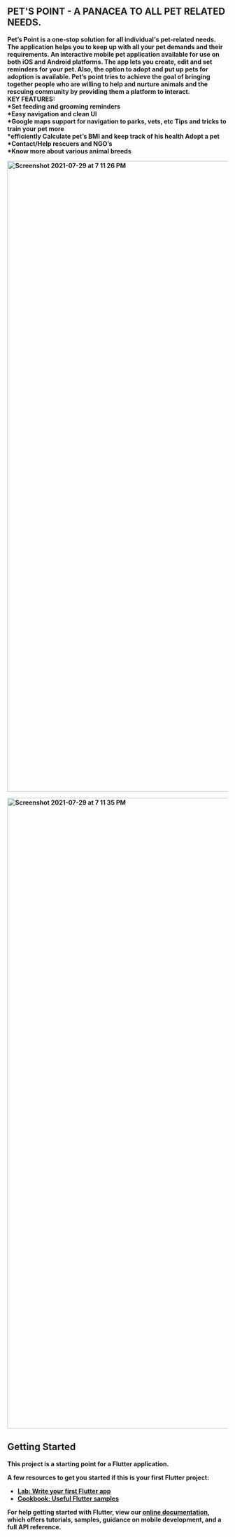 <b><h2>PET'S POINT - A PANACEA TO ALL PET RELATED NEEDS.</h2>

Pet’s Point is a one-stop solution for all individual's pet-related needs. The application helps you to keep up with all your pet demands and their requirements. An interactive mobile pet application available for use on both iOS and Android platforms. The app lets you create, edit and set reminders for your pet. Also, the option to adopt and put up pets for adoption is available.
Pet’s point tries to achieve the goal of bringing together people who are willing to help and nurture animals and the rescuing community by providing them a platform to interact.<br>
KEY FEATURES:<br>
*Set feeding and grooming reminders<br>
*Easy navigation and clean UI<br>
*Google maps support for navigation to parks, vets, etc Tips and tricks to train your pet more <br>*efficiently Calculate pet’s BMI and keep track of his health Adopt a pet<br>
*Contact/Help rescuers and NGO’s<br>
*Know more about various animal breeds<br>
  
  <img width="1440" alt="Screenshot 2021-07-29 at 7 11 26 PM" src="https://user-images.githubusercontent.com/59704428/127502694-f3cede79-3b62-46e2-bc6f-7b1f4da0cd17.png"><br>
  
  <img width="1440" alt="Screenshot 2021-07-29 at 7 11 35 PM" src="https://user-images.githubusercontent.com/59704428/127502799-ee6cac33-84ee-445b-8b1f-4f0ed14132e4.png">



## Getting Started

This project is a starting point for a Flutter application.

A few resources to get you started if this is your first Flutter project:

- [Lab: Write your first Flutter app](https://flutter.dev/docs/get-started/codelab)
- [Cookbook: Useful Flutter samples](https://flutter.dev/docs/cookbook)

For help getting started with Flutter, view our
[online documentation](https://flutter.dev/docs), which offers tutorials,
samples, guidance on mobile development, and a full API reference.

